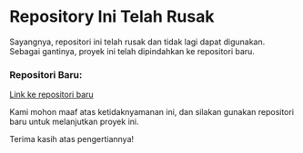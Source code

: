 # Repository Ini Telah Rusak

Sayangnya, repositori ini telah rusak dan tidak lagi dapat digunakan. Sebagai gantinya, proyek ini telah dipindahkan ke repositori baru.

### Repositori Baru:
[Link ke repositori baru](https://github.com/username/repository-baru)

Kami mohon maaf atas ketidaknyamanan ini, dan silakan gunakan repositori baru untuk melanjutkan proyek ini.

Terima kasih atas pengertiannya!
